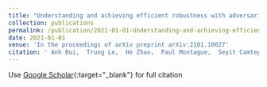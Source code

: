 ```yaml
---
title: "Understanding and achieving efficient robustness with adversarial supervised contrastive learning"
collection: publications
permalink: /publication/2021-01-01-Understanding-and-achieving-efficient-robustness-with-adversarial-supervised-contrastive-learning
date: 2021-01-01
venue: 'In the proceedings of arXiv preprint arXiv:2101.10027'
citation: ' Anh Bui,  Trung Le,  He Zhao,  Paul Montague,  Seyit Camtepe,  Dinh Phung, &quot;Understanding and achieving efficient robustness with adversarial supervised contrastive learning.&quot; In the proceedings of arXiv preprint arXiv:2101.10027, 2021.'
---
```

Use [Google Scholar](https://scholar.google.com/scholar?q=Understanding+and+achieving+efficient+robustness+with+adversarial+supervised+contrastive+learning){:target="_blank"} for full citation